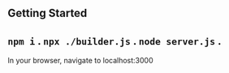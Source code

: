 ## Getting Started
`npm i` . 
`npx ./builder.js` . 
`node server.js` . 
---
In your browser, navigate to localhost:3000

